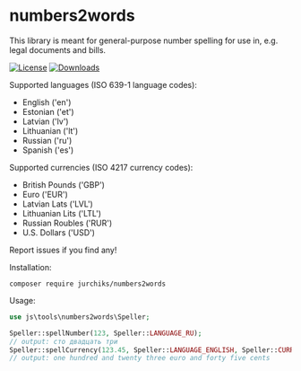 numbers2words
=============
This library is meant for general-purpose number spelling for use in, e.g. legal documents and bills.

[![License](https://poser.pugx.org/jurchiks/numbers2words/license)](https://packagist.org/packages/jurchiks/numbers2words)
[![Downloads](https://poser.pugx.org/jurchiks/numbers2words/downloads)](https://packagist.org/packages/jurchiks/numbers2words)

Supported languages (ISO 639-1 language codes):
* English ('en')
* Estonian ('et')
* Latvian ('lv')
* Lithuanian ('lt')
* Russian ('ru')
* Spanish ('es')

Supported currencies (ISO 4217 currency codes):
* British Pounds ('GBP')
* Euro ('EUR')
* Latvian Lats ('LVL')
* Lithuanian Lits ('LTL')
* Russian Roubles ('RUR')
* U.S. Dollars ('USD')

Report issues if you find any!

Installation:
```
composer require jurchiks/numbers2words
```

Usage:
```php
use js\tools\numbers2words\Speller;

Speller::spellNumber(123, Speller::LANGUAGE_RU);
// output: сто двадцать три
Speller::spellCurrency(123.45, Speller::LANGUAGE_ENGLISH, Speller::CURRENCY_EURO, true, true);
// output: one hundred and twenty three euro and forty five cents
```

